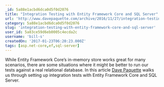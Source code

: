 ```yaml
---
_id: 5a88e1acbd6dca0d5f0d2076
title: "Integration Testing with Entity Framework Core and SQL Server"
url: 'http://www.davepaquette.com/archive/2016/11/27/integration-testing-with-entity-framework-core-and-sql-server.aspx'
category: 5a88e1acbd6dca0d5f0d2076
slug: 'integration-testing-with-entity-framework-core-and-sql-server'
user_id: 5a83ce59d6eb0005c4ecda2c
username: 'bill-s'
createdOn: '2017-01-23T06:20:23.000Z'
tags: [asp.net-core,ef,sql-server]
---
```


While Entity Framework Core’s in-memory store works great for many scenarios, there are some situations where it might be better to run our tests against a real relational database. In this article <a href="http://www.davepaquette.com/">Dave Paquette</a> walks us through setting up integration tests with Entity Framework Core and SQL Server.
